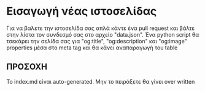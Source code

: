 # Εισαγωγή νέας ιστοσελίδας

Για να βαλετε την ιστοσελίδα σας απλά κάντε ένα pull request και βάλτε στην λίστα τον συνδεσμό σας στο αρχείο "data.json".
Ένα python script θα τσεκάρει την σελίδα σας για "og:title", "og:description" και "og:image" properties μέσα στο meta tag και θα κάνει αναπαραγωγή του table

## ΠΡΟΣΟΧΗ

Το index.md είναι auto-generated. Μην το πειράξετε θα γίνει over written
